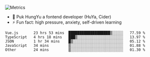 ![Metrics](https://metrics.lecoq.io/trojan0523)


 - 🔭 Puk HungYu a fontend developer (HuYa, Cider)
 - ⚡ Fun fact: high pressure, anxiety, self-driven learning 

 <!--START_SECTION:waka-->

```text
Vue.js       23 hrs 53 mins  ███████████████████▒░░░░░   77.59 %
TypeScript   4 hrs 18 mins   ███▒░░░░░░░░░░░░░░░░░░░░░   13.97 %
JSON         1 hr 34 mins    █▒░░░░░░░░░░░░░░░░░░░░░░░   05.12 %
JavaScript   34 mins         ▒░░░░░░░░░░░░░░░░░░░░░░░░   01.88 %
Other        24 mins         ▒░░░░░░░░░░░░░░░░░░░░░░░░   01.30 %
```

<!--END_SECTION:waka-->

 
<!--
**Trojan0523/Trojan0523** is a ✨ _special_ ✨ repository because its `README.md` (this file) appears on your GitHub profile.

Here are some ideas to get you started:

- 👯 looking to collaborate on where? i don`t know
- 🤔 I’m looking for help with ...
- 💬 Ask me about ...
- 📫 How to reach me: ...
- 😄 Pronouns: ...
- ⚡ Fun fact: ...
![](https://komarev.com/ghpvc/?username=trojan0523)
<img align="left" width="350px" height="180px" src="https://github-readme-stats.vercel.app/api?username=trojan0523&show_icons=true&icon_color=199861&count_private=true" />
<img width="350px" height="165px" alt="Most Used Lang" src="https://github-readme-stats.vercel.app/api/top-langs/?username=trojan0523&layout=compact" />

### Hi there 👋   ![](https://komarev.com/ghpvc/?username=trojan0523&color=ff69b4&label=PV+Since+2020-1-1)

-->
